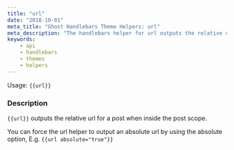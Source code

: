 ```yaml
---
title: "url"
date: "2018-10-01"
meta_title: "Ghost Handlebars Theme Helpers: url"
meta_description: "The handlebars helper for url outputs the relative url for a post. Read more about developing Ghost themes!"
keywords:
    - api
    - handlebars
    - themes
    - helpers
---
```


Usage: `{{url}}`

### Description

`{{url}}` outputs the relative url for a post when inside the post scope.

You can force the url helper to output an absolute url by using the absolute option, E.g. `{{url absolute="true"}}`
